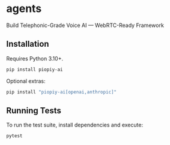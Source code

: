 # agents
Build Telephonic-Grade Voice AI — WebRTC-Ready Framework

## Installation

Requires Python 3.10+.

```bash
pip install piopiy-ai
```

Optional extras:

```bash
pip install "piopiy-ai[openai,anthropic]"
```

## Running Tests

To run the test suite, install dependencies and execute:

```bash
pytest
```

